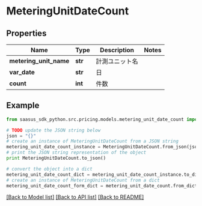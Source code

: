 # MeteringUnitDateCount


## Properties

Name | Type | Description | Notes
------------ | ------------- | ------------- | -------------
**metering_unit_name** | **str** | 計測ユニット名 | 
**var_date** | **str** | 日 | 
**count** | **int** | 件数 | 

## Example

```python
from saasus_sdk_python.src.pricing.models.metering_unit_date_count import MeteringUnitDateCount

# TODO update the JSON string below
json = "{}"
# create an instance of MeteringUnitDateCount from a JSON string
metering_unit_date_count_instance = MeteringUnitDateCount.from_json(json)
# print the JSON string representation of the object
print MeteringUnitDateCount.to_json()

# convert the object into a dict
metering_unit_date_count_dict = metering_unit_date_count_instance.to_dict()
# create an instance of MeteringUnitDateCount from a dict
metering_unit_date_count_form_dict = metering_unit_date_count.from_dict(metering_unit_date_count_dict)
```
[[Back to Model list]](../README.md#documentation-for-models) [[Back to API list]](../README.md#documentation-for-api-endpoints) [[Back to README]](../README.md)


